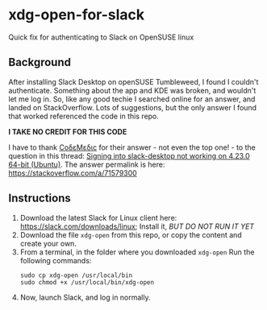 # xdg-open-for-slack
Quick fix for authenticating to Slack on OpenSUSE linux

## Background
After installing Slack Desktop on openSUSE Tumbleweed, I found I couldn't authenticate. Something about the app and KDE was broken, and wouldn't let me log in. So, like any good techie I searched online for an answer, and landed on StackOverflow. Lots of suggestions, but the only answer I found that worked referenced the code in this repo. 

**I TAKE NO CREDIT FOR THIS CODE**

I have to thank [ϹοδεMεδιϲ](https://stackoverflow.com/users/83005/%cf%b9%ce%bf%ce%b4%ce%b5m%ce%b5%ce%b4%ce%b9%cf%b2) for their answer - not even the top one! - to the question in this thread: [Signing into slack-desktop not working on 4.23.0 64-bit (Ubuntu)](https://stackoverflow.com/questions/70867064/signing-into-slack-desktop-not-working-on-4-23-0-64-bit-ubuntu). The answer permalink is here: https://stackoverflow.com/a/71579300 

## Instructions
1. Download the latest Slack for Linux client here: https://slack.com/downloads/linux; Install it, *BUT DO NOT RUN IT YET*
1. Download the file `xdg-open` from this repo, or copy the content and create your own. 
1. From a terminal, in the folder where you downloaded `xdg-open` Run the following commands:
    ```
    sudo cp xdg-open /usr/local/bin   
    sudo chmod +x /usr/local/bin/xdg-open
    ```
4. Now, launch Slack, and log in normally.
